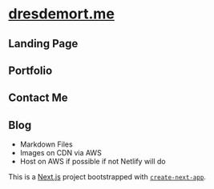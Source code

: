 # [dresdemort.me](https://www.dresdemort.me/)

## Landing Page

## Portfolio

## Contact Me

## Blog

- Markdown Files
- Images on CDN via AWS
- Host on AWS if possible if not Netlify will do

This is a [Next.js](https://nextjs.org/) project bootstrapped with [`create-next-app`](https://github.com/vercel/next.js/tree/canary/packages/create-next-app).
